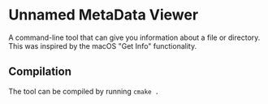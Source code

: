 # Unnamed MetaData Viewer

A command-line tool that can give you information about a file or directory. This was inspired by the macOS "Get Info" functionality.

## Compilation
The tool can be compiled by running `cmake .`
